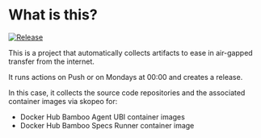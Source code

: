 # What is this?

[![Release](https://github.com/amentumcms/Collector-Atlassian-Agents/actions/workflows/collect.yml/badge.svg?branch=main)](https://github.com/amentumcms/Collector-Atlassian-Agents/actions/workflows/collect.yml)

This is a project that automatically collects artifacts to ease in air-gapped transfer from the internet.

It runs actions on Push or on Mondays at 00:00 and creates a release.

In this case, it collects the source code repositories and the associated container images via skopeo for:

- Docker Hub Bamboo Agent UBI container images
- Docker Hub Bamboo Specs Runner container image